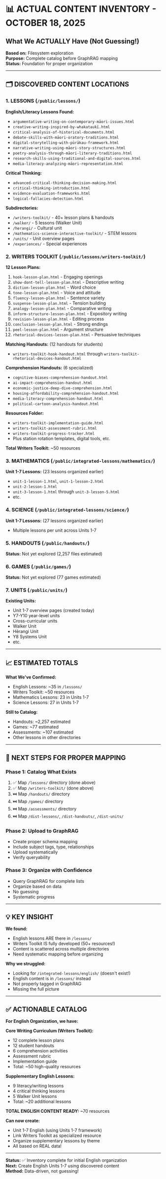 # 📊 ACTUAL CONTENT INVENTORY - OCTOBER 18, 2025
## What We ACTUALLY Have (Not Guessing!)

**Based on:** Filesystem exploration  
**Purpose:** Complete catalog before GraphRAG mapping  
**Status:** Foundation for proper organization

---

## 🗂️ DISCOVERED CONTENT LOCATIONS

### **1. LESSONS** (`/public/lessons/`)

**English/Literacy Lessons Found:**
- `argumentative-writing-on-contemporary-māori-issues.html`
- `creative-writing-inspired-by-whakataukī.html`
- `critical-analysis-of-historical-documents.html`
- `debate-skills-with-māori-oratory-traditions.html`
- `digital-storytelling-with-pūrākau-framework.html`
- `narrative-writing-using-māori-story-structures.html`
- `poetry-analysis-through-māori-literary-traditions.html`
- `research-skills-using-traditional-and-digital-sources.html`
- `media-literacy-analyzing-māori-representation.html`

**Critical Thinking:**
- `advanced-critical-thinking-decision-making.html`
- `critical-thinking-introduction.html`
- `evidence-evaluation-frameworks.html`
- `logical-fallacies-detection.html`

**Subdirectories:**
- `/writers-toolkit/` - 40+ lesson plans & handouts
- `/walker/` - 5 lessons (Walker Unit)
- `/herangi/` - Cultural unit
- `/mathematics-science-interactive-toolkit/` - STEM lessons
- `/units/` - Unit overview pages
- `/experiences/` - Special experiences

### **2. WRITERS TOOLKIT** (`/public/lessons/writers-toolkit/`)

**12 Lesson Plans:**
1. `hook-lesson-plan.html` - Engaging openings
2. `show-dont-tell-lesson-plan.html` - Descriptive writing
3. `diction-lesson-plan.html` - Word choice
4. `tone-lesson-plan.html` - Voice and attitude
5. `fluency-lesson-plan.html` - Sentence variety
6. `suspense-lesson-plan.html` - Tension building
7. `analogy-lesson-plan.html` - Comparative writing
8. `inform-structure-lesson-plan.html` - Expository writing
9. `revision-lesson-plan.html` - Editing process
10. `conclusion-lesson-plan.html` - Strong endings
11. `peel-lesson-plan.html` - Argument structure
12. `rhetorical-devices-lesson-plan.html` - Persuasive techniques

**Matching Handouts:** (12 handouts for students)
- `writers-toolkit-hook-handout.html` through `writers-toolkit-rhetorical-devices-handout.html`

**Comprehension Handouts:** (6 specialized)
- `cognitive-biases-comprehension-handout.html`
- `ai-impact-comprehension-handout.html`
- `economic-justice-deep-dive-comprehension.html`
- `housing-affordability-comprehension-handout.html`
- `media-literacy-comprehension-handout.html`
- `political-cartoon-analysis-handout.html`

**Resources Folder:**
- `writers-toolkit-implementation-guide.html`
- `writers-toolkit-assessment-rubric.html`
- `writers-toolkit-progress-tracker.html`
- Plus station rotation templates, digital tools, etc.

**Total Writers Toolkit:** ~50 resources

### **3. MATHEMATICS** (`/public/integrated-lessons/mathematics/`)

**Unit 1-7 Lessons:** (23 lessons organized earlier)
- `unit-1-lesson-1.html`, `unit-1-lesson-2.html`
- `unit-2-lesson-1.html`
- `unit-3-lesson-1.html` through `unit-3-lesson-5.html`
- etc.

### **4. SCIENCE** (`/public/integrated-lessons/science/`)

**Unit 1-7 Lessons:** (27 lessons organized earlier)
- Multiple lessons per unit across Units 1-7

### **5. HANDOUTS** (`/public/handouts/`)

**Status:** Not yet explored (2,257 files estimated)

### **6. GAMES** (`/public/games/`)

**Status:** Not yet explored (77 games estimated)

### **7. UNITS** (`/public/units/`)

**Existing Units:**
- Unit 1-7 overview pages (created today)
- Y7-Y10 year-level units
- Cross-curricular units
- Walker Unit
- Hērangi Unit
- Y8 Systems Unit
- etc.

---

## 📈 ESTIMATED TOTALS

**What We've Confirmed:**
- English Lessons: ~35 in `/lessons/`
- Writers Toolkit: ~50 resources
- Mathematics Lessons: 23 in Units 1-7
- Science Lessons: 27 in Units 1-7

**Still to Catalog:**
- Handouts: ~2,257 estimated
- Games: ~77 estimated
- Assessments: ~107 estimated
- Other lessons in other directories

---

## 🎯 NEXT STEPS FOR PROPER MAPPING

### **Phase 1: Catalog What Exists**
1. ✅ Map `/lessons/` directory (done above)
2. ✅ Map `/writers-toolkit/` (done above)
3. ⏭️ Map `/handouts/` directory
4. ⏭️ Map `/games/` directory
5. ⏭️ Map `/assessments/` directory
6. ⏭️ Map `/dist-lessons/`, `/dist-handouts/`, `/dist-units/`

### **Phase 2: Upload to GraphRAG**
- Create proper schema mapping
- Include subject tags, type, relationships
- Upload systematically
- Verify queryability

### **Phase 3: Organize with Confidence**
- Query GraphRAG for complete lists
- Organize based on data
- No guessing
- Systematic progress

---

## 💡 KEY INSIGHT

**We found:**
- English lessons ARE there in `/lessons/`
- Writers Toolkit IS fully developed (50+ resources!)
- Content is scattered across multiple directories
- Need systematic mapping before organizing

**Why we struggled:**
- Looking for `/integrated-lessons/english/` (doesn't exist!)
- English content is in `/lessons/` instead
- Not properly tagged in GraphRAG
- Missing the full picture

---

## ✅ ACTIONABLE CATALOG

**For English Organization, we have:**

**Core Writing Curriculum (Writers Toolkit):**
- 12 complete lesson plans
- 12 student handouts
- 6 comprehension activities
- Assessment rubric
- Implementation guide
- Total: ~50 high-quality resources

**Supplementary English Lessons:**
- 9 literacy/writing lessons
- 4 critical thinking lessons  
- 5 Walker Unit lessons
- Total: ~20 additional lessons

**TOTAL ENGLISH CONTENT READY:** ~70 resources

**Can now create:**
- Unit 1-7 English (using Units 1-7 framework)
- Link Writers Toolkit as specialized resource
- Organize supplementary lessons by theme
- All based on REAL data!

---

**Status:** ✅ Inventory complete for initial English organization  
**Next:** Create English Units 1-7 using discovered content  
**Method:** Data-driven, not guessing!

